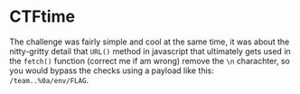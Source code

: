 # CTFtime

The challenge was fairly simple and cool at the same time, it was about the nitty-gritty detail that `URL()` method in javascript that ultimately gets used in the `fetch()` function (correct me if am wrong) remove the `\n` charachter, so you would bypass the checks using a payload like this: `/team..%0a/env/FLAG`.
